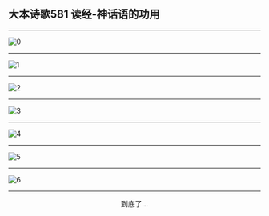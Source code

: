 
## 大本诗歌581 读经-神话语的功用
        
<div id="aplayer0"></div>

---

<img alt="0" data-original="/data/d0580/0">

---

<img alt="1" data-original="/data/d0580/1">

---

<img alt="2" data-original="/data/d0580/2">

---

<img alt="3" data-original="/data/d0580/3">

---

<img alt="4" data-original="/data/d0580/4">

---

<img alt="5" data-original="/data/d0580/5">

---

<img alt="6" data-original="/data/d0580/6">

---

<p style="text-align: center">到底了...</p>

<script src="/js/dist-view.js"></script>

<script>
MAIN.id = 'd0580';
        
const ap0 = new APlayer({
    container: document.getElementById('aplayer0'),
    volume: 1,
    loop: 'none',
    preload: 'none',
    audio: [{
        name: '大本诗歌581.mp3',
        artist: '大本诗歌',
        url: 'https://res.wx.qq.com/voice/getvoice?mediaid=MzI0NTk3MDM5M18yMjQ3NDk1MDEz',
        cover: '/favicon'
    }]
});
</script>
